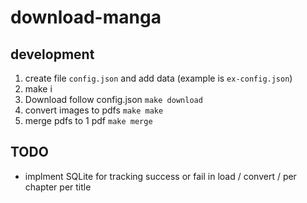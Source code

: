 # download-manga

## development

1. create file `config.json` and add data (example is `ex-config.json`)
2. make i
3. Download follow config.json `make download`
4. convert images to pdfs `make make`
5. merge pdfs to 1 pdf `make merge`

## TODO

- implment SQLite for tracking success or fail in load / convert / per chapter per title

